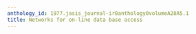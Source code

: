 ```yaml
---
anthology_id: 1977.jasis_journal-ir0anthology0volumeA28A5.1
title: Networks for on-line data base access
---
```

